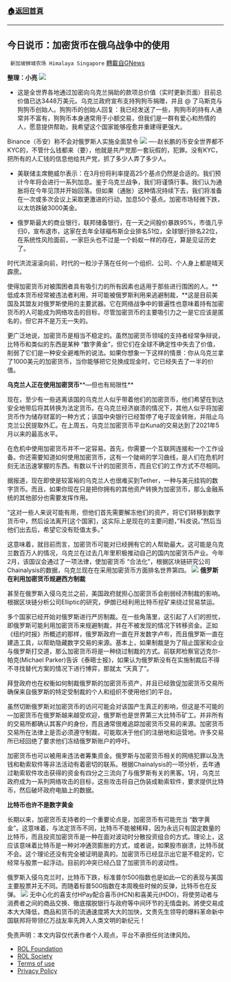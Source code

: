 ###  [:house:返回首頁](https://github.com/ourhimalayas/txt)
---


## 今日说币：加密货币在俄乌战争中的使用
` 新加坡狮城农场 Himalaya Singapore` [轉載自GNews](https://gnews.org/zh-hans/2100579/)

**整理：小亮**
![](https://assets.gnews.org/wp-content/uploads/2022/03/22-1-scaled.jpg)
- 这是全世界各地通过加密向乌克兰捐助的款项总价值（实时更新页面）目前总价值已达3448万美元。乌克兰政府宣布支持狗狗币捐赠，并且 @ 了马斯克与狗狗币创始人。狗狗币的创始人回复：我已经发送了一些，狗狗币的持有人通常并不富有，狗狗币本身通常用于小额交易，但我们是一群有爱心和热情的人，愿意提供帮助，我希望这个国家能够痊愈并重建得更强大。


Binance（币安）称不会对俄罗斯人实施全面禁令
![](https://assets.gnews.org/wp-content/uploads/2022/03/33-1.jpg)
—-赵长鹏的币安全世界都不KYC的，不管什么钱都来（要），他就是共产党那一套玩假的，犯罪。没有KYC，把所有的人汇钱的信息他给共产党，抓了多少人弄了多少人。

- 美联储主席鲍威尔表示：在3月份将利率提高25个基点仍然是合适的。我们预计今年将会进行一系列加息。鉴于乌克兰战争，我们将谨慎行事。我们认为通胀将在今年见顶并开始回落。但如果（通胀）这种情况持续下去，我们将准备在一次或多次会议上采取更激进的行动，加息50个基点。加密市场轻微下跌，以太坊跌破3000美金。


- 俄罗斯最大的商业银行，联邦储备银行，在一天之间股价暴跌95%，市值几乎归0，宣布退市，这家在去年全球福布斯企业排名51位，全球银行排名22位，在系统性风险面前，一家巨头也不过是一个蚂蚁一样的存在，算是见证历史了。


时代洪流滚滚向前，时代的一粒沙子落在任何一个组织、公司、个人身上都是晴天霹雳。

使得加密货币对被围困者具有吸引力的所有因素也适用于那些进行围困的人。**低成本货币经常被违法者利用，并可能被俄罗斯利用来逃避制裁，**这是目前美国及其盟友对俄罗斯使用的主要武器。它在网络战争中的普遍性也意味着持有加密货币的人可能成为网络攻击的目标，尽管加密货币的主要吸引力之一是它应该是匿名的，但它并不是万无一失的。

更广泛地说，加密货币是相当不稳定的。虽然加密货币领域的支持者经常争辩说，比特币和类似的东西是某种 “数字黄金”，但它们在全球不确定性中失去了价值，削弱了它们是一种安全避难所的说法。如果你想象一下这样的情景：你从乌克兰拿了1000美元的加密货币，当你能够把它兑换成现金时，它已经失去了一半的价值。

**乌克兰人正在使用加密货币****—但也有局限性**

现在，至少有一些逃离该国的乌克兰人似乎带着他们的加密货币，他们希望在到达安全地带后将其转换为法定货币。在乌克兰经济崩溃的情况下，其他人似乎将加密货币作为储存财富的一种方式；该国中央银行已经暂停了电子现金转账，并阻止乌克兰公民提取外汇。在上周五，乌克兰加密货币平台Kuna的交易达到了2021年5月以来的最高水平。

在危机中使用加密货币并不一定容易。首先，你需要一个互联网连接和一个工作设备。你还需要知道如何使用加密货币，这有一个陡峭的学习曲线，是人们在危机时刻无法迅速掌握的东西。有数以千计的加密货币，而且它们的工作方式不尽相同。

据报道，现在即使是较富裕的乌克兰人也很难买到Tether，一种与美元挂钩的数字货币。而且，如果你现在只是把你拥有的其他资产转换为加密货币，那么金融系统的其他部分也需要发挥作用。

“这对一些人来说可能有用，但他们首先需要解冻他们的资产，将它们转移到数字货币中，然后设法离开[这个国家]，这实际上是现在的主要问题，”科皮说。”然后当他们出去后，希望它没有贬值太多。”

这意味着，就目前而言，加密货币可能对已经拥有它的人帮助最大。这可能是乌克兰数百万人的情况，乌克兰在过去几年里积极推动自己的国内加密货币产业。今年2月，该国议会通过了一项法律，使加密货币 “合法化”，根据区块链研究公司Chainalysis的数据，乌克兰现在在采用加密货币方面排名世界第四。
![](https://assets.gnews.org/wp-content/uploads/2022/03/44.png)
**俄罗斯在利用加密货币规避西方制裁**

甚至在俄罗斯入侵乌克兰之前，美国政府就担心加密货币会削弱经济制裁的影响。根据区块链分析公司Elliptic的研究，伊朗已经利用比特币挖矿来绕过贸易禁运。

多个国家已经开始对俄罗斯进行严厉制裁。在一些角落里，这引起了人们的担忧，即俄罗斯可能利用加密货币来规避制裁，并在不被发现的情况下转移资金。正如《纽约时报》所概述的那样，俄罗斯政府一直在开发数字卢布，而且俄罗斯一直在建造工具，以帮助隐藏数字交易的来源。基本上，如果制裁是为了阻止国家和企业与俄罗斯打交道，那么加密货币将是一种绕过制裁的方式。前联邦检察官迈克尔-帕克(Michael Parker)告诉《泰晤士报》，如果认为俄罗斯没有在实施制裁后不得不寻找替代方案的情况下进行博弈，那就太 “天真了”。

拜登政府也在权衡如何制裁俄罗斯的加密货币资产，并且已经敦促加密货币交易所确保来自俄罗斯的特定受制裁的个人和组织不使用他们的平台。

虽然切断俄罗斯对加密货币的访问可能会对该国产生真正的影响，但这是不可能的—加密货币在俄罗斯越来越受欢迎，俄罗斯也是世界第三大比特币矿工。并非所有的交易所都确认其客户的身份，而且通常很难追踪加密货币交易的来源。加密货币交易所在法律上是否必须遵守制裁，可能取决于他们的注册地和运营地。许多交易所已经回绝了要求他们冻结俄罗斯账户的呼吁。

加密货币也可以被用来违法者筹集资金。俄罗斯与加密货币相关的网络犯罪以及洗钱和勒索软件等非法活动有着密切的联系。根据Chainalysis的一项分析，去年通过勒索软件攻击获得的资金有四分之三流向了与俄罗斯有关的黑客。1月，乌克兰政府成为一系列网络攻击的目标，这些攻击将自己伪装成勒索软件，要求提供比特币，然后破坏政府电脑上的数据。

**比特币也许不是数字黄金**

长期以来，加密货币支持者的一个重要论点是，加密货币有可能充当 “数字黄金”。这意味着，与法定货币不同，比特币不能被稀释，因为永远只有固定数量的比特币，而且投资加密货币是一种在面对波动时分散投资组合的方式。理论上，这应该意味着比特币是一种对冲通货膨胀的方式，或者说，如果股市崩溃，比特币就不会。这个理论还没有完全被证明是真的。加密货币已经显示出它是不稳定的，它经常与股票一起浮动。目前的冲突已经凸显了加密货币的波动性。

俄罗斯入侵乌克兰时，比特币下跌，标准普尔500指数也是如此—它的表现与美国主要股票并无不同。而随着标普500指数在本周晚些时候的反弹，比特币也在反弹。
![](https://assets.gnews.org/wp-content/uploads/2022/03/55.png)
无中心化的喜支付HPay配合喜币(HCN)和喜美元(HDO)，将使劳动者与消费者之间的商品交换、徹底摆脱银行与政府等中间环节的无情盘剥。將使交易成本大大降低，商品和货币的流通速度將大大的加快，文贵先生领导的爆料革命新中国联邦将带领亿万战友率先跨入人类文明的新纪元！

 

免责声明：本文内容仅代表作者个人观点，平台不承担任何法律风险。

- [ROL Foundation](https://rolfoundation.org/)
- [ROL Society](https://rolsociety.org/)
- [Terms of use](https://gnews.org/terms-of-use-3/)
- [Privacy Policy](https://gnews.org/privacy-policy/)
